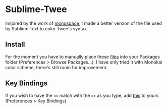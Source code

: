 # Sublime-Twee

Inspired by the work of [monospace](https://github.com/monospaced/sublime-twee), I made a better version of the file used by Sublime Text to color Twee's syntax.

## Install

For the moment you have to manually place these [files](Files) into your Packages folder (Preferences > Browse Packages…). 
I have only tried it with Monokai color scheme, there's still room for improvement.


## Key Bindings

If you wish to have the `<<` match with the `>>` as you type, add [this](Files/Key_Bindings) to yours (Preferences > Key Bindings)
